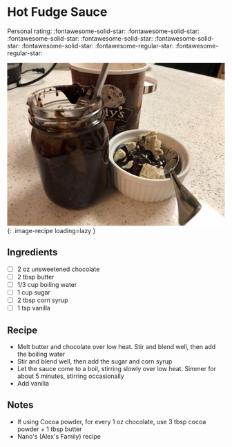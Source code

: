 <!-- Needs Manual Review -->

<!-- Do not modify sections with "AUTO-*". They are updated by make.py -->

# Hot Fudge Sauce

<!-- rating=3; (User can specify rating on scale of 1-5) -->
<!-- AUTO-UserRating -->
Personal rating: :fontawesome-solid-star: :fontawesome-solid-star: :fontawesome-solid-star: :fontawesome-solid-star: :fontawesome-solid-star: :fontawesome-solid-star: :fontawesome-regular-star: :fontawesome-regular-star:
<!-- /AUTO-UserRating -->

<!-- name_image=hot_fudge_sauce.jpeg; (User can specify image name if multiple exist) -->
<!-- AUTO-Image -->
![hot_fudge_sauce.jpeg](./hot_fudge_sauce.jpeg){: .image-recipe loading=lazy }
<!-- /AUTO-Image -->

## Ingredients

* [ ] 2 oz unsweetened chocolate
* [ ] 2 tbsp butter
* [ ] 1/3 cup boiling water
* [ ] 1 cup sugar
* [ ] 2 tbsp corn syrup
* [ ] 1 tsp vanilla

## Recipe

* Melt butter and chocolate over low heat. Stir and blend well, then add the boiling water
* Stir and blend well, then add the sugar and corn syrup
* Let the sauce come to a boil, stirring slowly over low heat. Simmer for about 5 minutes, stirring occasionally
* Add vanilla

## Notes

* If using Cocoa powder, for every 1 oz chocolate, use 3 tbsp cocoa powder + 1 tbsp butter
* Nano's (Alex's Family) recipe
